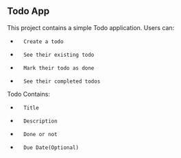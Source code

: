 ## Todo App
This project contains a simple Todo application.
Users can:
-	 	Create a todo
-	 	See their existing todo
-	    Mark their todo as done
-	    See their completed todos		

Todo Contains:
-	 	Title
-	 	Description
-	    Done or not
-	    Due Date(Optional)